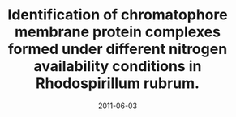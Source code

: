---
link: https://dx.doi.org/10.1021/pr100838x
journal: Journal of proteome research
title: Identification of chromatophore membrane protein complexes formed under different nitrogen availability conditions in Rhodospirillum rubrum.
date: 2011-06-03
authors: Selao, TT, Branca, R, Chae, PS, Lehtiö, J, Gellman, SH, Rasmussen, SG, Nordlund, S, Norén, A
---